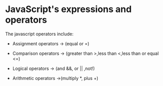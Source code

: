 # JavaScript's expressions and operators

The javascript operators include:

* Assignment operators ->  (equal or =)

* Comparison operators -> (greater than >,less than <,less than or equal <=)

* Logical operators -> (and  &&, or || ,not!)

* Arithmetic operators ->(multiply *, plus +)


